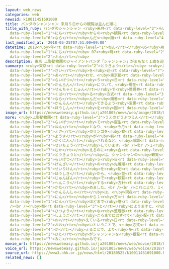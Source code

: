 ```yaml
---
layout: web_news
categories: web
newsid: k10011451691000
title: パンダのシャンシャン 来月５日からの観覧は並んだ順に
title_with_ruby: パンダのシャンシャン <ruby>来月<rt data-ruby-level="2">らいげつ</rt></ruby>５<ruby>日<rt
  data-ruby-level="1">にち</rt></ruby>からの<ruby>観覧<rt data-ruby-level="6">かんらん</rt></ruby>は<ruby>並<rt
  data-ruby-level="6">なら</rt></ruby>んだ<ruby>順<rt data-ruby-level="4">じゅん</rt></ruby>に
last_modified_at: '2018-05-25T07:51:00+09:00'
datetime: 2018<ruby>年<rt data-ruby-level="1">ねん</rt></ruby>05<ruby>月<rt data-ruby-level="1">がつ</rt></ruby>25<ruby>日<rt
  data-ruby-level="1">にち</rt></ruby> 07<ruby>時<rt data-ruby-level="2">じ</rt></ruby>51<ruby>分<rt
  data-ruby-level="2">ふん</rt></ruby>
description: 東京 上野動物園のジャイアントパンダ「シャンシャン」がまもなく１歳を迎えるのに合わせ、東京都は、来月５日からの観覧について、現在の先着順で整理券を配る方式から、並んだ順番で観覧できるよう変更する方針を固めました。
summary: <ruby>東京<rt data-ruby-level="2">とうきょう</rt></ruby> <ruby>上野動物園<rt data-ruby-level="3">うえのどうぶつえん</rt></ruby>のジャイアントパンダ「シャンシャン」がまもなく１<ruby>歳<rt
  data-ruby-level="7">さい</rt></ruby>を<ruby>迎<rt data-ruby-level="7">むか</rt></ruby>えるのに<ruby>合<rt
  data-ruby-level="2">あ</rt></ruby>わせ、<ruby>東京都<rt data-ruby-level="3">とうきょうと</rt></ruby>は、<ruby>来月<rt
  data-ruby-level="2">らいげつ</rt></ruby>５<ruby>日<rt data-ruby-level="1">にち</rt></ruby>からの<ruby>観覧<rt
  data-ruby-level="6">かんらん</rt></ruby>について、<ruby>現在<rt data-ruby-level="5">げんざい</rt></ruby>の<ruby>先着順<rt
  data-ruby-level="4">せんちゃくじゅん</rt></ruby>で<ruby>整理券<rt data-ruby-level="5">せいりけん</rt></ruby>を<ruby>配<rt
  data-ruby-level="3">くば</rt></ruby>る<ruby>方式<rt data-ruby-level="3">ほうしき</rt></ruby>から、<ruby>並<rt
  data-ruby-level="6">なら</rt></ruby>んだ<ruby>順番<rt data-ruby-level="4">じゅんばん</rt></ruby>で<ruby>観覧<rt
  data-ruby-level="6">かんらん</rt></ruby>できるよう<ruby>変更<rt data-ruby-level="7">へんこう</rt></ruby>する<ruby>方針<rt
  data-ruby-level="6">ほうしん</rt></ruby>を<ruby>固<rt data-ruby-level="4">かた</rt></ruby>めました。
image_url: https://newswebeasy.github.io/ja201805/news/web/image/2018/05/25/K10011451691_1805250756_1805250758_01_03.jpg
more: <ruby>上野動物園<rt data-ruby-level="3">うえのどうぶつえん</rt></ruby>で<ruby>誕生<rt data-ruby-level="6">たんじょう</rt></ruby>したメスのジャイアントパンダ、シャンシャンは、<ruby>来月<rt
  data-ruby-level="2">らいげつ</rt></ruby>で<ruby>誕生<rt data-ruby-level="6">たんじょう</rt></ruby>から１<ruby>年<rt
  data-ruby-level="1">ねん</rt></ruby>となり、<ruby>今月<rt data-ruby-level="2">こんげつ</rt></ruby>には<ruby>餌<rt
  data-ruby-level="8">えさ</rt></ruby>のリンゴを<ruby>食<rt data-ruby-level="2">た</rt></ruby>べる<ruby>様子<rt
  data-ruby-level="3">ようす</rt></ruby>が<ruby>初<rt data-ruby-level="4">はじ</rt></ruby>めて<ruby>確認<rt
  data-ruby-level="7">かくにん</rt></ruby>されるなど、<ruby>順調<rt data-ruby-level="4">じゅんちょう</rt></ruby>に<ruby>成長<rt
  data-ruby-level="4">せいちょう</rt></ruby>しています。<br /><br />１<ruby>歳<rt data-ruby-level="7">さい</rt></ruby>を<ruby>迎<rt
  data-ruby-level="7">むか</rt></ruby>えるのに<ruby>合<rt data-ruby-level="2">あ</rt></ruby>わせ、<ruby>東京都<rt
  data-ruby-level="3">とうきょうと</rt></ruby>は、シャンシャンの<ruby>観覧<rt data-ruby-level="6">かんらん</rt></ruby>について、<ruby>来月<rt
  data-ruby-level="2">らいげつ</rt></ruby>５<ruby>日<rt data-ruby-level="1">にち</rt></ruby>から、<ruby>現在<rt
  data-ruby-level="5">げんざい</rt></ruby>の<ruby>先着順<rt data-ruby-level="4">せんちゃくじゅん</rt></ruby>に<ruby>整理券<rt
  data-ruby-level="5">せいりけん</rt></ruby>を<ruby>配<rt data-ruby-level="3">くば</rt></ruby>る<ruby>方式<rt
  data-ruby-level="3">ほうしき</rt></ruby>から、<ruby>並<rt data-ruby-level="6">なら</rt></ruby>んだ<ruby>順番<rt
  data-ruby-level="4">じゅんばん</rt></ruby>で<ruby>観覧<rt data-ruby-level="6">かんらん</rt></ruby>できるよう<ruby>変更<rt
  data-ruby-level="7">へんこう</rt></ruby>する<ruby>方針<rt data-ruby-level="6">ほうしん</rt></ruby>を<ruby>固<rt
  data-ruby-level="4">かた</rt></ruby>めました。<br /><br />これにより、１<ruby>日当<rt data-ruby-level="2">にちあ</rt></ruby>たりの<ruby>観覧者<rt
  data-ruby-level="6">かんらんしゃ</rt></ruby>は、<ruby>現在<rt data-ruby-level="5">げんざい</rt></ruby>のおよそ９０００<ruby>人<rt
  data-ruby-level="1">にん</rt></ruby>から１<ruby>万<rt data-ruby-level="2">まん</rt></ruby>５０００<ruby>人<rt
  data-ruby-level="1">にん</rt></ruby>ほどまで<ruby>増<rt data-ruby-level="5">ふ</rt></ruby>やすことができるということです。<br
  /><br /><ruby>都<rt data-ruby-level="3">と</rt></ruby>によりますと、<ruby>観覧<rt data-ruby-level="6">かんらん</rt></ruby>に<ruby>必要<rt
  data-ruby-level="4">ひつよう</rt></ruby>な<ruby>整理券<rt data-ruby-level="5">せいりけん</rt></ruby>は<ruby>正午<rt
  data-ruby-level="2">しょうご</rt></ruby>ごろまでにはすべて<ruby>配<rt data-ruby-level="3">くば</rt></ruby>り<ruby>終<rt
  data-ruby-level="3">お</rt></ruby>えている<ruby>日<rt data-ruby-level="1">ひ</rt></ruby>が<ruby>多<rt
  data-ruby-level="2">おお</rt></ruby>いということで、<ruby>方式<rt data-ruby-level="3">ほうしき</rt></ruby>を<ruby>変<rt
  data-ruby-level="4">か</rt></ruby>えることで、より<ruby>多<rt data-ruby-level="2">おお</rt></ruby>くの<ruby>人<rt
  data-ruby-level="1">ひと</rt></ruby>がシャンシャンを<ruby>観覧<rt data-ruby-level="6">かんらん</rt></ruby>することができるようになる<ruby>見込<rt
  data-ruby-level="7">みこ</rt></ruby>みです。
movie_url: https://newswebeasy.github.io/ja201805/news/web/movie/2018/05/25/k10011451691_201805250756_201805250757.mp4
voice_url: https://newswebeasy.github.io/ja201805/news/web/voice/2018/05/25/k10011451691_201805250756_201805250757.mp3
source_url: https://www3.nhk.or.jp/news/html/20180525/k10011451691000.html
related_news: []
...
```

